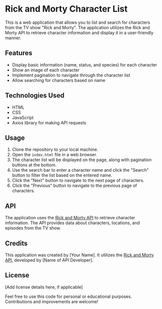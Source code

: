 # Rick and Morty Character List

This is a web application that allows you to list and search for characters from the TV show "Rick and Morty". The application utilizes the Rick and Morty API to retrieve character information and display it in a user-friendly manner.

## Features

- Display basic information (name, status, and species) for each character
- Show an image of each character
- Implement pagination to navigate through the character list
- Allow searching for characters based on name

## Technologies Used

- HTML
- CSS
- JavaScript
- Axios library for making API requests

## Usage

1. Clone the repository to your local machine.
2. Open the `index.html` file in a web browser.
3. The character list will be displayed on the page, along with pagination buttons at the bottom.
4. Use the search bar to enter a character name and click the "Search" button to filter the list based on the entered name.
5. Click the "Next" button to navigate to the next page of characters.
6. Click the "Previous" button to navigate to the previous page of characters.

## API

The application uses the [Rick and Morty API](https://rickandmortyapi.com/) to retrieve character information. The API provides data about characters, locations, and episodes from the TV show.

## Credits

This application was created by [Your Name]. It utilizes the [Rick and Morty API](https://rickandmortyapi.com/), developed by [Name of API Developer].

## License

[Add license details here, if applicable]

Feel free to use this code for personal or educational purposes. Contributions and improvements are welcome!

